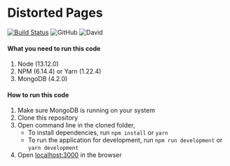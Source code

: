 <!-- @format -->

# Distorted Pages

[![Build Status](https://travis-ci.com/arch-cl0wn/DistortedPages.svg?branch=master)](https://travis-ci.com/arch-cl0wn/DistortedPages)
![GitHub](https://img.shields.io/github/license/arch-cl0wn/DistortedPages)
![David](https://img.shields.io/david/dev/arch-cl0wn/DistortedPages)

#### What you need to run this code

1. Node (13.12.0)
2. NPM (6.14.4) or Yarn (1.22.4)
3. MongoDB (4.2.0)

#### How to run this code

1. Make sure MongoDB is running on your system
2. Clone this repository
3. Open command line in the cloned folder,
   - To install dependencies, run ` npm install ` or `yarn`
   - To run the application for development, run ` npm run development ` or `yarn development`
4. Open [localhost:3000](http://localhost:3000/) in the browser
